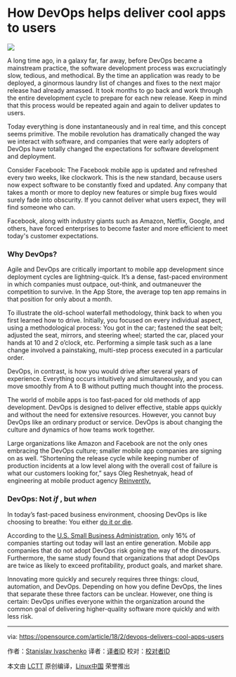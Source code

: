 How DevOps helps deliver cool apps to users
======

![](https://opensource.com/sites/default/files/styles/image-full-size/public/lead-images/gears_wheels.png?itok=KRvpBttl)

A long time ago, in a galaxy far, far away, before DevOps became a mainstream practice, the software development process was excruciatingly slow, tedious, and methodical. By the time an application was ready to be deployed, a ginormous laundry list of changes and fixes to the next major release had already amassed. It took months to go back and work through the entire development cycle to prepare for each new release. Keep in mind that this process would be repeated again and again to deliver updates to users.

Today everything is done instantaneously and in real time, and this concept seems primitive. The mobile revolution has dramatically changed the way we interact with software, and companies that were early adopters of DevOps have totally changed the expectations for software development and deployment.

Consider Facebook: The Facebook mobile app is updated and refreshed every two weeks, like clockwork. This is the new standard, because users now expect software to be constantly fixed and updated. Any company that takes a month or more to deploy new features or simple bug fixes would surely fade into obscurity. If you cannot deliver what users expect, they will find someone who can.

Facebook, along with industry giants such as Amazon, Netflix, Google, and others, have forced enterprises to become faster and more efficient to meet today's customer expectations.

### Why DevOps?

Agile and DevOps are critically important to mobile app development since deployment cycles are lightning-quick. It’s a dense, fast-paced environment in which companies must outpace, out-think, and outmaneuver the competition to survive. In the App Store, the average top ten app remains in that position for only about a month.

To illustrate the old-school waterfall methodology, think back to when you first learned how to drive. Initially, you focused on every individual aspect, using a methodological process: You got in the car; fastened the seat belt; adjusted the seat, mirrors, and steering wheel; started the car, placed your hands at 10 and 2 o’clock, etc. Performing a simple task such as a lane change involved a painstaking, multi-step process executed in a particular order.

DevOps, in contrast, is how you would drive after several years of experience. Everything occurs intuitively and simultaneously, and you can move smoothly from A to B without putting much thought into the process.

The world of mobile apps is too fast-paced for old methods of app development. DevOps is designed to deliver effective, stable apps quickly and without the need for extensive resources. However, you cannot buy DevOps like an ordinary product or service. DevOps is about changing the culture and dynamics of how teams work together.

Large organizations like Amazon and Facebook are not the only ones embracing the DevOps culture; smaller mobile app companies are signing on as well. “Shortening the release cycle while keeping number of production incidents at a low level along with the overall cost of failure is what our customers looking for,” says Oleg Reshetnyak, head of engineering at mobile product agency [Reinvently.][1]

### DevOps: Not _if_ , but _when_

In today’s fast-paced business environment, choosing DevOps is like choosing to breathe: You either [do it or die][2].

According to the [U.S. Small Business Administration][3], only 16% of companies starting out today will last an entire generation. Mobile app companies that do not adopt DevOps risk going the way of the dinosaurs. Furthermore, the same study found that organizations that adopt DevOps are twice as likely to exceed profitability, product goals, and market share.

Innovating more quickly and securely requires three things: cloud, automation, and DevOps. Depending on how you define DevOps, the lines that separate these three factors can be unclear. However, one thing is certain: DevOps unifies everyone within the organization around the common goal of delivering higher-quality software more quickly and with less risk.

--------------------------------------------------------------------------------

via: https://opensource.com/article/18/2/devops-delivers-cool-apps-users

作者：[Stanislav Ivaschenko][a]
译者：[译者ID](https://github.com/译者ID)
校对：[校对者ID](https://github.com/校对者ID)

本文由 [LCTT](https://github.com/LCTT/TranslateProject) 原创编译，[Linux中国](https://linux.cn/) 荣誉推出

[a]:https://opensource.com/users/ilyadudkin
[1]:https://reinvently.com/
[2]:https://squadex.com/insights/devops-or-die/
[3]:https://www.sba.gov/

